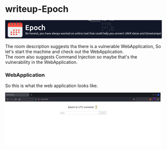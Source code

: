 <h1>writeup-Epoch</h1>
<img src="./img/logo.png" alt="logo" width="700">
<p>
    The room description suggests tha there is a vulnerable WebApplication, So let's start the machine and check out the WebApplication.<br>
    The room also suggests Command Injection so maybe that's the vulnerability in the WebApplication.
</p>
<h3>WebApplication</h3>
<p>
    So this is what the web application looks like.
</p>
<img src="./img/webPage.png" alt="webPage" width="500">

